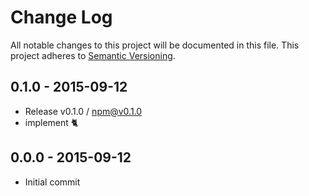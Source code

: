# Change Log
All notable changes to this project will be documented in this file.
This project adheres to [Semantic Versioning](http://semver.org/).


## 0.1.0 - 2015-09-12
- Release v0.1.0 / npm@v0.1.0
- implement :cat2:

## 0.0.0 - 2015-09-12
- Initial commit

